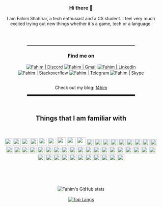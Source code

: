 <div align="center">

### Hi there 👋
<p width="40px">I am Fahim Shahriar, a tech enthusiast and a CS student. I feel very much excited trying out new things whether it's a game, tech or a language.</p>
  <br/><br/>
<hr width="70%" style="height:1px;">
  
<h3>Find me on</h3> 

[<img align="center" alt="Fahim | Discord"  src="https://img.shields.io/badge/Discord-7289DA?style=for-the-badge&logo=discord&logoColor=white"/>][discord]
[<img align="center" alt="Fahim | Gmail"  src="https://img.shields.io/badge/Gmail-D14836?style=for-the-badge&logo=gmail&logoColor=white"/>][gmail]
[<img align="center" alt="Fahim | LinkedIn"  src="https://img.shields.io/badge/LinkedIn-0077B5?style=for-the-badge&logo=linkedin&logoColor=white" />][linkedin]
[<img align="center" alt="Fahim | Stackoverflow"  src="https://img.shields.io/badge/Stack_Overflow-FE7A16?style=for-the-badge&logo=stack-overflow&logoColor=white" />][stackoverflow]
[<img align="center" alt="Fahim | Telegram" src="https://img.shields.io/badge/Telegram-2CA5E0?style=for-the-badge&logo=telegram&logoColor=white" />][telegram]
[<img align="center" alt="Fahim | Skype"  src="https://img.shields.io/badge/Skype-blue?style=for-the-badge&logo=skype&logoColor=white" />][skype]

</br>Check out my blog:  <a href="https://f4him.github.io"><u>f4him</u></a></br>
<hr width="70%" style="height:5px;">
<br/>
<h2>Things that I am familiar with</h2>
<br/>
</p>
<img src="https://img.shields.io/badge/Shell_Script-121011?style=for-the-badge&logo=gnu-bash&logoColor=white" height="24px"/>
<img src="https://img.shields.io/badge/Python-3776AB?style=for-the-badge&logo=python&logoColor=white" height="24px"/>
<img src="https://img.shields.io/badge/HTML-239120?style=for-the-badge&logo=html5&logoColor=white" height="24px"/>
<img src="https://img.shields.io/badge/HTML5-E34F26?style=for-the-badge&logo=html5&logoColor=white" height="24px"/>
<img src="https://img.shields.io/badge/CSS-239120?&style=for-the-badge&logo=css3&logoColor=white" height="26px"/>
<img src="https://img.shields.io/badge/CSS3-1572B6?style=for-the-badge&logo=css3&logoColor=white" height="26px"/>
<img src="https://img.shields.io/badge/Java-ED8B00?style=for-the-badge&logo=java&logoColor=white" height="28px"/>
<img src="https://img.shields.io/badge/PHP-777BB4?style=for-the-badge&logo=php&logoColor=white" height="28x"/>
<img src="https://img.shields.io/badge/json-5E5C5C?style=for-the-badge&logo=json&logoColor=white" height="28x"/>
<img src="https://img.shields.io/badge/MySQL-00000F?style=for-the-badge&logo=mysql&logoColor=white" height="22px"/>
<img src="https://img.shields.io/badge/Jupyter-F37626.svg?&style=for-the-badge&logo=Jupyter&logoColor=white" height="22px"/>
<img src="https://img.shields.io/badge/Markdown-000000?style=for-the-badge&logo=markdown&logoColor=white" height="22px"/>
<img src="https://img.shields.io/badge/Bootstrap-563D7C?style=for-the-badge&logo=bootstrap&logoColor=white" height="22px"/>
<img src="https://img.shields.io/badge/Django-092E20?style=for-the-badge&logo=django&logoColor=green" height="22px"/>
<img src="https://img.shields.io/badge/Laravel-FF2D20?style=for-the-badge&logo=laravel&logoColor=white" height="22px"/>
<img src="https://img.shields.io/badge/conda-342B029.svg?&style=for-the-badge&logo=anaconda&logoColor=white" height="22px"/>
<img src="https://img.shields.io/badge/Git-F05032?style=for-the-badge&logo=git&logoColor=white" height="22px"/>
<img src="https://img.shields.io/badge/Postman-FF6C37?style=for-the-badge&logo=Postman&logoColor=white" height="22px"/>
<img src="https://img.shields.io/badge/Xampp-F37623?style=for-the-badge&logo=xampp&logoColor=white" height="22px"/>
<img src="https://img.shields.io/badge/Qt-41CD52?style=for-the-badge&logo=qt&logoColor=white" height="22px"/>
<img src="https://img.shields.io/badge/gradle-02303A?style=for-the-badge&logo=gradle&logoColor=white" height="22px"/>
<img src="https://img.shields.io/badge/Firefox_Browser-FF7139?style=for-the-badge&logo=Firefox-Browser&logoColor=white" height="22px"/>
<img src="https://img.shields.io/badge/Google_chrome-4285F4?style=for-the-badge&logo=Google-chrome&logoColor=white" height="22px"/>
<img src="https://img.shields.io/badge/Android-3DDC84?style=for-the-badge&logo=android&logoColor=white" height="22px"/>
<img src="https://img.shields.io/badge/Linux-FCC624?style=for-the-badge&logo=linux&logoColor=black" height="22px"/>
<img src="https://img.shields.io/badge/Kali_Linux-557C94?style=for-the-badge&logo=kali-linux&logoColor=white" height="22px"/>
<img src="https://img.shields.io/badge/Ubuntu-E95420?style=for-the-badge&logo=ubuntu&logoColor=white" height="22px"/>
<img src="https://img.shields.io/badge/manjaro-35BF5C?style=for-the-badge&logo=manjaro&logoColor=white" height="22px"/>
<img src="https://img.shields.io/badge/Visual_Studio_Code-0078D4?style=for-the-badge&logo=visual%20studio%20code&logoColor=white" height="22px"/>
<img src="https://img.shields.io/badge/sublime_text-%23575757.svg?&style=for-the-badge&logo=sublime-text&logoColor=important" height="22px"/>
<img src="https://img.shields.io/badge/pycharm-143?style=for-the-badge&logo=pycharm&logoColor=black&color=black&labelColor=green" height="22px"/>
<img src="https://img.shields.io/badge/phpstorm-143?style=for-the-badge&logo=phpstorm&logoColor=black&color=black&labelColor=darkorchid" height="22px"/>
<img src="https://img.shields.io/badge/VIM-%2311AB00.svg?&style=for-the-badge&logo=vim&logoColor=white" height="22px"/>
<img src="https://img.shields.io/badge/IntelliJIDEA-000000.svg?style=for-the-badge&logo=intellij-idea&logoColor=white" height="22px"/>
<img src="https://img.shields.io/badge/Spyder-838485?style=for-the-badge&logo=spyder%20ide&logoColor=maroon" height="22px"/>
<img src="https://img.shields.io/badge/Android_Studio-3DDC84?style=for-the-badge&logo=android-studio&logoColor=white" height="22px"/>
<img src="https://img.shields.io/badge/Microsoft_PowerPoint-B7472A?style=for-the-badge&logo=microsoft-powerpoint&logoColor=white" height="22px"/>
<img src="https://img.shields.io/badge/Microsoft_Office-D83B01?style=for-the-badge&logo=microsoft-office&logoColor=white" height="22px"/>
<img src="https://img.shields.io/badge/Microsoft_Word-2B579A?style=for-the-badge&logo=microsoft-word&logoColor=white" height="22px"/>
<img src="https://img.shields.io/badge/LibreOffice-18A303?style=for-the-badge&logo=LibreOffice&logoColor=white" height="22px"/>
<img src="https://img.shields.io/badge/Adobe%20Illustrator-FF9A00?style=for-the-badge&logo=adobe%20illustrator&logoColor=white" height="22px"/>
<img src="https://img.shields.io/badge/Adobe-Photoshop-31A8FF?style=for-the-badge&logo=Adobe-Photoshop&labelColor=0a446b&logoWidth=15" height="22px"/>
<img src="https://img.shields.io/badge/Adobe%20Lightroom-31A8FF?style=for-the-badge&logo=Adobe%20Lightroom&logoColor=white" height="22px"/>
<img src="https://img.shields.io/badge/Inkscape-000000?style=for-the-badge&logo=Inkscape&logoColor=white" height="22px"/>
<img src="https://img.shields.io/badge/gimp-5C5543?style=for-the-badge&logo=gimp&logoColor=white" height="22px"/>
<img src="https://img.shields.io/badge/Krita-203759?style=for-the-badge&logo=krita&logoColor=EEF37B" height="22px"/>
<img src="https://img.shields.io/badge/Steam-000000?style=for-the-badge&logo=steam&logoColor=white" height="22px"/>
<img src="https://img.shields.io/badge/Counter_Strike-000000?style=for-the-badge&logo=counter-strike&logoColor=white" height="22px"/>

</p>
<br/><br/><br/>


![Fahim's GitHub stats](https://github-readme-stats.vercel.app/api?username=f4him&show_icons=true&theme=radical&count_private=true&hide=commits)
<br/><br/>
[![Top Langs](https://github-readme-stats.vercel.app/api/top-langs/?username=f4him&langs_count=3)](https://github.com/anuraghazra/github-readme-stats)

</div>


[discord]: https://discord.com/users/543139182646919170
[gmail]: mailto:shahriarfahim23@gmail.com
[linkedin]: https://www.linkedin.com/in/f4him
[stackoverflow]: https://stackoverflow.com/users/11892124/f4him
[telegram]: https://telegram.me/shahriarfahim23
[skype]: https://join.skype.com/invite/wrA3Fqb0JtMz


